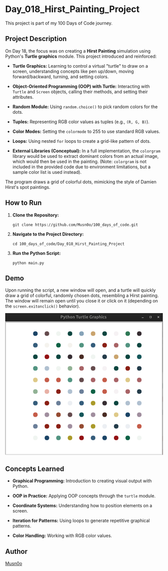 # Day_018_Hirst_Painting_Project

This project is part of my 100 Days of Code journey.

## Project Description

On Day 18, the focus was on creating a **Hirst Painting** simulation using Python's **Turtle graphics** module. This project introduced and reinforced:

- **Turtle Graphics:** Learning to control a virtual "turtle" to draw on a screen, understanding concepts like pen up/down, moving forward/backward, turning, and setting colors.
    
- **Object-Oriented Programming (OOP) with Turtle:** Interacting with `Turtle` and `Screen` objects, calling their methods, and setting their attributes.
    
- **Random Module:** Using `random.choice()` to pick random colors for the dots.
    
- **Tuples:** Representing RGB color values as tuples (e.g., `(R, G, B)`).
    
- **Color Modes:** Setting the `colormode` to 255 to use standard RGB values.
    
- **Loops:** Using nested `for` loops to create a grid-like pattern of dots.
    
- **External Libraries (Conceptual):** In a full implementation, the `colorgram` library would be used to extract dominant colors from an actual image, which would then be used in the painting. (Note: `colorgram` is not included in the provided code due to environment limitations, but a sample color list is used instead).
    

The program draws a grid of colorful dots, mimicking the style of Damien Hirst's spot paintings.

## How to Run

1. **Clone the Repository:**
    
    ```
    git clone https://github.com/Musn0o/100_days_of_code.git
    ```
    
2. **Navigate to the Project Directory:**
    
    ```
    cd 100_days_of_code/Day_018_Hirst_Painting_Project
    ```

3. **Run the Python Script:**
    
    ```
    python main.py
    ```
    

## Demo

Upon running the script, a new window will open, and a turtle will quickly draw a grid of colorful, randomly chosen dots, resembling a Hirst painting. The window will remain open until you close it or click on it (depending on the `screen.exitonclick()` behavior).

![colorful dots](../Day_018_Hirst_Painting_Project/painting.jpg)

## Concepts Learned

- **Graphical Programming:** Introduction to creating visual output with Python.
    
- **OOP in Practice:** Applying OOP concepts through the `turtle` module.
    
- **Coordinate Systems:** Understanding how to position elements on a screen.
    
- **Iteration for Patterns:** Using loops to generate repetitive graphical patterns.
    
- **Color Handling:** Working with RGB color values.
## Author

[Musn0o](https://github.com/Musn0o)